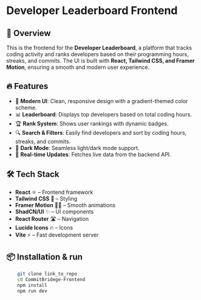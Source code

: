 # Developer Leaderboard Frontend

## 🚀 Overview
This is the frontend for the **Developer Leaderboard**, a platform that tracks coding activity and ranks developers based on their programming hours, streaks, and commits. The UI is built with **React, Tailwind CSS, and Framer Motion**, ensuring a smooth and modern user experience.

## 🔥 Features
- 🎨 **Modern UI**: Clean, responsive design with a gradient-themed color scheme.
- 📊 **Leaderboard**: Displays top developers based on total coding hours.
- 🏆 **Rank System**: Shows user rankings with dynamic badges.
- 🔍 **Search & Filters**: Easily find developers and sort by coding hours, streaks, and commits.
- 🌙 **Dark Mode**: Seamless light/dark mode support.
- 🔄 **Real-time Updates**: Fetches live data from the backend API.

## 🛠️ Tech Stack
- **React** ⚛️ – Frontend framework
- **Tailwind CSS** 🎨 – Styling
- **Framer Motion** 🏃‍♂️ – Smooth animations
- **ShadCN/UI** ✨ – UI components
- **React Router** 🛣️ – Navigation
- **Lucide Icons** 🔥 – Icons
- **Vite** ⚡ – Fast development server

## 📦 Installation & run
```sh
    git clone link_to_repo
    cd CommitBridege-Frontend
    npm install
    npm run dev
```
